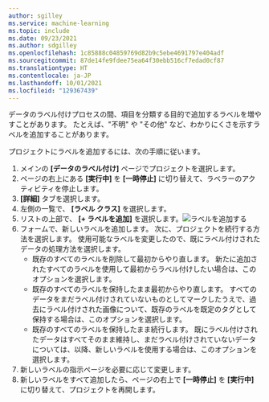 ```yaml
---
author: sgilley
ms.service: machine-learning
ms.topic: include
ms.date: 09/23/2021
ms.author: sdgilley
ms.openlocfilehash: 1c85888c04859769d82b9c5ebe4691797e404adf
ms.sourcegitcommit: 87de14fe9fdee75ea64f30ebb516cf7edad0cf87
ms.translationtype: HT
ms.contentlocale: ja-JP
ms.lasthandoff: 10/01/2021
ms.locfileid: "129367439"
---
```

データのラベル付けプロセスの間、項目を分類する目的で追加するラベルを増やすことがあります。  たとえば、"不明" や "その他" など、わかりにくさを示すラベルを追加することがあります。

プロジェクトにラベルを追加するには、次の手順に従います。

1. メインの **[データのラベル付け]** ページでプロジェクトを選択します。
1. ページの右上にある **[実行中]** を **[一時停止]** に切り替えて、ラベラーのアクティビティを停止します。
1. **[詳細]** タブを選択します。
1. 左側の一覧で、 **[ラベル クラス]** を選択します。
1. リストの上部で、 **[+ ラベルを追加]** を選択します。![ラベルを追加する](../articles/machine-learning/media/how-to-create-labeling-projects/add-label.png)
1. フォームで、新しいラベルを追加します。 次に、プロジェクトを続行する方法を選択します。  使用可能なラベルを変更したので、既にラベル付けされたデータの処理方法を選択します。
    * 既存のすべてのラベルを削除して最初からやり直します。  新たに追加されたすべてのラベルを使用して最初からラベル付けしたい場合は、このオプションを選択します。 
    * 既存のすべてのラベルを保持したまま最初からやり直します。  すべてのデータをまだラベル付けされていないものとしてマークしたうえで、過去にラベル付けされた画像について、既存のラベルを既定のタグとして保持する場合は、このオプションを選択します。
    * 既存のすべてのラベルを保持したまま続行します。 既にラベル付けされたデータはすべてそのまま維持し、まだラベル付けされていないデータについては、以降、新しいラベルを使用する場合は、このオプションを選択します。
1. 新しいラベルの指示ページを必要に応じて変更します。
1. 新しいラベルをすべて追加したら、ページの右上で **[一時停止]** を **[実行中]** に切り替えて、プロジェクトを再開します。 